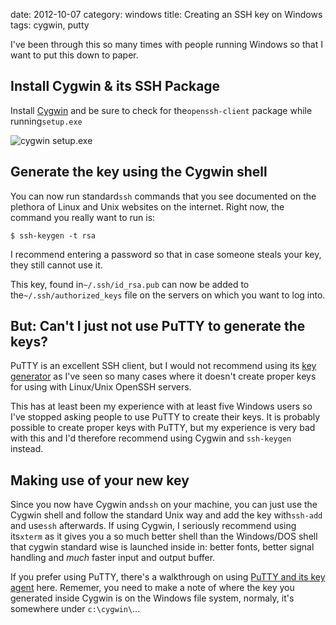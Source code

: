 date:    2012-10-07
category: windows
title: Creating an SSH key on Windows
tags: cygwin, putty

I've been through this so many times with people running
Windows so that I want to put this down to paper.

## Install Cygwin &amp; its SSH Package

Install <a href="http://cygwin.com">Cygwin</a> and be sure
to check for the```openssh-client``` package while
running```setup.exe```

<img src="openssh.png" alt="cygwin setup.exe"/>
<h2>
Generate the key using the Cygwin shell
</h2>

You can now run standard```ssh``` commands that you
see documented on the plethora of Linux and Unix websites on
the internet. Right now, the command you really want to run
is:

    $ ssh-keygen -t rsa

I recommend entering a password so that in case someone
steals your key, they still cannot use it.

This key, found in```~/.ssh/id_rsa.pub``` can now be
added to the```~/.ssh/authorized_keys``` file on the
servers on which you want to log into.

## But: Can't I just not use PuTTY to generate the keys?

PuTTY is an excellent SSH client, but I would not recommend
using its <a
href="http://www.chiark.greenend.org.uk/~sgtatham/putty/download.html">
key generator</a> as I've seen so many cases where it doesn't
create proper keys for using with Linux/Unix OpenSSH servers.


This has at least been my experience with at least five
Windows users so I've stopped asking people to use PuTTY to
create their keys. It is probably possible to create proper
keys with PuTTY, but my experience is very bad with this and
I'd therefore recommend using Cygwin and
```ssh-keygen``` instead.

## Making use of your new key

Since you now have Cygwin and```ssh``` on your
machine, you can just use the Cygwin shell and follow the
standard Unix way and add the key with```ssh-add```
and use```ssh``` afterwards. If using Cygwin, I
seriously recommend using its```xterm``` as it gives
you a so much better shell than the Windows/DOS shell that
cygwin standard wise is launched inside in: better fonts,
better signal handling and <em>much</em> faster input and
output buffer.


If you prefer using PuTTY, there's a walkthrough on using <a
href="http://www.howtoforge.com/ssh_key_based_logins_putty">PuTTY
and its key agent</a> here. Rememer, you need to make a note
of where the key you generated inside Cygwin is on the Windows
file system, normaly, it's somewhere under
```c:\cygwin\```...

